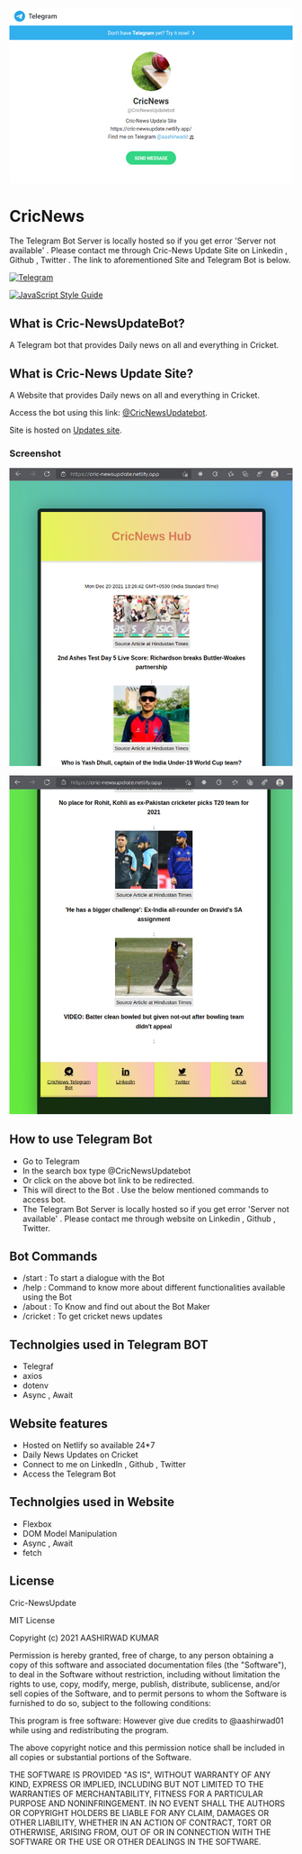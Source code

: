 ![CricNews](https://github.com/aashirwad01/telegrambot_live_cricketscores/blob/a018eb6adf0c04bbb883f5fd2aa9f9bc977c90a0/images/1.png)

# CricNews
The Telegram Bot Server is locally hosted so if you get error 'Server not available' . Please contact me through Cric-News Update Site on Linkedin , Github , Twitter . The link to aforementioned Site and Telegram Bot is below.

[![Telegram](https://img.shields.io/badge/Telegram-2CA5E0?style=for-the-badge&logo=telegram&logoColor=white)](https://t.me/CricNewsUpdatebot)

[![JavaScript Style Guide](https://img.shields.io/badge/code_style-standard-brightgreen.svg)](https://standardjs.com)

## What is Cric-NewsUpdateBot?
A Telegram bot that provides Daily news on all and everything in Cricket.

## What is Cric-News Update Site?
A Website that provides Daily news on all and everything in Cricket.

Access the bot using this link: [@CricNewsUpdatebot](https://t.me/CricNewsUpdatebot). 

Site is hosted on [Updates site](https://cric-newsupdate.netlify.app/).

### Screenshot
![Cric-news Update Site](https://github.com/aashirwad01/telegrambot_live_cricketscores/blob/08d457416d524ce7d695d47fb5bd2b15662e5166/images/2.png)

![Complete Site Image](https://github.com/aashirwad01/telegrambot_live_cricketscores/blob/9c46b9133469b89521a3df49c8f3abdb999754f7/images/3.png)

## How to use Telegram Bot
- Go to Telegram 
- In the search box type @CricNewsUpdatebot
- Or click on the above bot link to be redirected.
- This will direct to the Bot . Use the below mentioned commands to access bot.
- The Telegram Bot Server is locally hosted so if you get error 'Server not available' . Please contact me through website on Linkedin , Github , Twitter.

## Bot Commands


- /start : To start a dialogue with the Bot
- /help : Command to know more about different functionalities available using the Bot
- /about : To Know and find out about the Bot Maker
- /cricket : To get cricket news updates

## Technolgies used in Telegram BOT
- Telegraf
- axios
- dotenv
- Async , Await

## Website features
- Hosted on Netlify so available 24*7
- Daily News Updates on Cricket
- Connect to me on LinkedIn , Github , Twitter 
- Access the Telegram Bot

## Technolgies used in Website
- Flexbox
- DOM Model Manipulation
- Async , Await
- fetch



## License
Cric-NewsUpdate

MIT License

Copyright (c) 2021 AASHIRWAD KUMAR

Permission is hereby granted, free of charge, to any person obtaining a copy
of this software and associated documentation files (the "Software"), to deal
in the Software without restriction, including without limitation the rights
to use, copy, modify, merge, publish, distribute, sublicense, and/or sell
copies of the Software, and to permit persons to whom the Software is
furnished to do so, subject to the following conditions:

This program is free software: However give due credits to @aashirwad01 while using and redistributing the program.

The above copyright notice and this permission notice shall be included in all
copies or substantial portions of the Software.

THE SOFTWARE IS PROVIDED "AS IS", WITHOUT WARRANTY OF ANY KIND, EXPRESS OR
IMPLIED, INCLUDING BUT NOT LIMITED TO THE WARRANTIES OF MERCHANTABILITY,
FITNESS FOR A PARTICULAR PURPOSE AND NONINFRINGEMENT. IN NO EVENT SHALL THE
AUTHORS OR COPYRIGHT HOLDERS BE LIABLE FOR ANY CLAIM, DAMAGES OR OTHER
LIABILITY, WHETHER IN AN ACTION OF CONTRACT, TORT OR OTHERWISE, ARISING FROM,
OUT OF OR IN CONNECTION WITH THE SOFTWARE OR THE USE OR OTHER DEALINGS IN THE
SOFTWARE.




